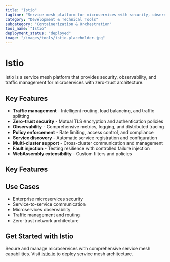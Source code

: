```yaml
---
title: "Istio"
tagline: "Service mesh platform for microservices with security, observability, and traffic management"
category: "Development & Technical Tools"
subcategory: "Containerization & Orchestration"
tool_name: "Istio"
deployment_status: "deployed"
image: "/images/tools/istio-placeholder.jpg"
---
```


# Istio

Istio is a service mesh platform that provides security, observability, and traffic management for microservices with zero-trust architecture.

## Key Features

- **Traffic management** - Intelligent routing, load balancing, and traffic splitting
- **Zero-trust security** - Mutual TLS encryption and authentication policies
- **Observability** - Comprehensive metrics, logging, and distributed tracing
- **Policy enforcement** - Rate limiting, access control, and compliance
- **Service discovery** - Automatic service registration and configuration
- **Multi-cluster support** - Cross-cluster communication and management
- **Fault injection** - Testing resilience with controlled failure injection
- **WebAssembly extensibility** - Custom filters and policies

## Key Features


## Use Cases

- Enterprise microservices security
- Service-to-service communication
- Microservices observability
- Traffic management and routing
- Zero-trust network architecture

## Get Started with Istio

Secure and manage microservices with comprehensive service mesh capabilities. Visit [istio.io](https://istio.io) to deploy service mesh architecture.